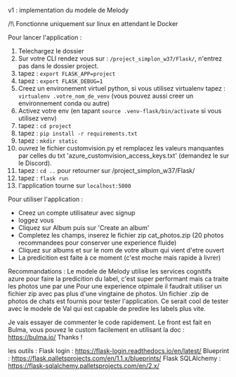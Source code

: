 v1 : implementation du modele de Melody

/!\ Fonctionne uniquement sur linux en attendant le Docker

Pour lancer l'application :
  1. Telechargez le dossier 
  2. Sur votre CLI rendez vous sur : ```/project_simplon_w37/Flask/```, n'entrez pas dans le dossier project.
  3. tapez : ```export FLASK_APP=project``` 
  4. tapez : ```export FLASK_DEBUG=1```
  5. Creez un environement virtuel python, si vous utilisez virtualenv tapez : ```virtualenv .votre_nom_de_venv```
(vous pouvez aussi creer un environnement conda ou autre)
  6. Activez votre env (en tapant ```source .venv-flask/bin/activate``` si vous utilisez venv)
  7. tapez :  ```cd project```
  8. tapez : ```pip install -r requirements.txt```
  9. tapez : ```mkdir static```
  10. ouvrez le fichier customvision.py et remplacez les valeurs manquantes par celles du txt 'azure_customvision_access_keys.txt' (demandez le sur le Discord).
  11. tapez : ```cd ..``` pour retourner sur /project_simplon_w37/Flask/
  12. tapez : ```flask run```
  13. l'application tourne sur ```localhost:5000```

Pour utiliser l'application :
- Creez un compte utilisateur avec signup
- loggez vous
- Cliquez sur Album puis sur 'Create an album'
- Completez les champs, inserez le fichier zip cat_photos.zip (20 photos recommandees pour conserver une experience fluide)
- Cliquez sur albums et sur le nom de votre album qui vient d'etre ouvert
- La predicition est faite à ce moment (c'est moche mais rapide à livrer)

Recommandations :
Le modele de Melody utilise les services cognitifs azure pour faire la predicition du label, c'est super performant mais ca traite les photos une par une
Pour une experience otpimale il faudrait utiliser un fichier zip avec pas plus d'une vingtaine de photos.
Un fichier .zip de photos de chats est fournis pour tester l'application.
Ce serait cool de tester avec le modele de Val qui est capable de predire les labels plus vite.

Je vais essayer de commenter le code rapidement. 
Le front est fait en Bulma, vous pouvez le custom facilement en utilisant la doc : https://bulma.io/
Thanks !

les outils :
Flask login : https://flask-login.readthedocs.io/en/latest/
Blueprint : https://flask.palletsprojects.com/en/1.1.x/blueprints/
Flask SQLAlchemy : https://flask-sqlalchemy.palletsprojects.com/en/2.x/

